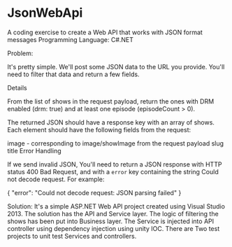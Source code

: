 JsonWebApi
==========

A coding exercise to create a Web API that works with JSON format messages
Programming Language: C#.NET

Problem:

It's pretty simple. We'll post some JSON data to the URL you provide. You'll need to filter that data and return a few fields.

Details

From the list of shows in the request payload, return the ones with DRM enabled (drm: true) and at least one episode (episodeCount > 0).

The returned JSON should have a response key with an array of shows. Each element should have the following fields from the request:

image - corresponding to image/showImage from the request payload
slug
title
Error Handling

If we send invalid JSON, You'll need to return a JSON response with HTTP status 400 Bad Request, and with a `error` key containing the string Could not decode request. For example:

{
    "error": "Could not decode request: JSON parsing failed"
}

Solution:
It's a simple ASP.NET Web API project created using Visual Studio 2013. The solution has the API and Service layer.
The logic of filtering the shows has been put into Business layer. The Service is injected into API controller using dependency injection using unity IOC.
There are Two test projects to unit test Services and controllers.


